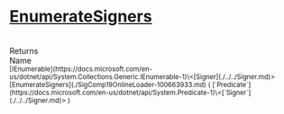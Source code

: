 # [EnumerateSigners](./SigComp19OnlineLoader-100663933.md)


<br>
Returns<img width=542/>Name
<br>
<sub>[IEnumerable](https://docs.microsoft.com/en-us/dotnet/api/System.Collections.Generic.IEnumerable-1)\<[Signer](./../../Signer.md)></sub><img width=500/><sub>[EnumerateSigners](./SigComp19OnlineLoader-100663933.md) ( [`Predicate`](https://docs.microsoft.com/en-us/dotnet/api/System.Predicate-1)\<[`Signer`](./../../Signer.md)> )</sub><br>


